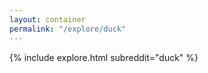 ```yaml
---
layout: container
permalink: "/explore/duck"
---
```


<link rel="stylesheet" type="text/css" href="/static/css/explore.css">
{% include explore.html subreddit="duck" %}
